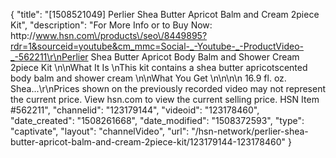 {
    "title": "[1508521049] Perlier Shea Butter Apricot Balm and Cream 2piece Kit",
    "description": "For More Info or to Buy Now: http:\/\/www.hsn.com\/products\/seo\/8449895?rdr=1&sourceid=youtube&cm_mmc=Social-_-Youtube-_-ProductVideo-_-562211\r\nPerlier Shea Butter Apricot Body Balm and Shower Cream 2piece Kit \n\nWhat It Is \nThis kit contains a shea butter apricotscented body balm and shower cream \n\nWhat You Get \n\n\n\n    16.9 fl. oz. Shea...\r\nPrices shown on the previously recorded video may not represent the current price.  View hsn.com to view the current selling price. HSN Item #562211",
    "channelid": "123179144",
    "videoid": "123178460",
    "date_created": "1508261668",
    "date_modified": "1508372593",
    "type": "captivate",
    "layout": "channelVideo",
    "url": "\/hsn-network\/perlier-shea-butter-apricot-balm-and-cream-2piece-kit\/123179144-123178460"
}